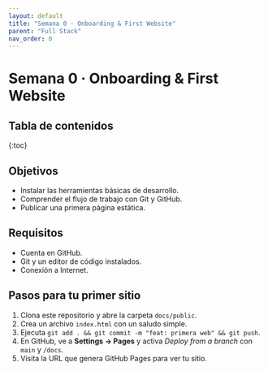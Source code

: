 ```yaml
---
layout: default
title: "Semana 0 · Onboarding & First Website"
parent: "Full Stack"
nav_order: 0
---
```


# Semana 0 · Onboarding & First Website

## Tabla de contenidos
{:toc}

## Objetivos
- Instalar las herramientas básicas de desarrollo.
- Comprender el flujo de trabajo con Git y GitHub.
- Publicar una primera página estática.

## Requisitos
- Cuenta en GitHub.
- Git y un editor de código instalados.
- Conexión a Internet.

## Pasos para tu primer sitio
1. Clona este repositorio y abre la carpeta `docs/public`.
2. Crea un archivo `index.html` con un saludo simple.
3. Ejecuta `git add . && git commit -m "feat: primera web" && git push`.
4. En GitHub, ve a **Settings → Pages** y activa *Deploy from a branch* con `main` y `/docs`.
5. Visita la URL que genera GitHub Pages para ver tu sitio.
